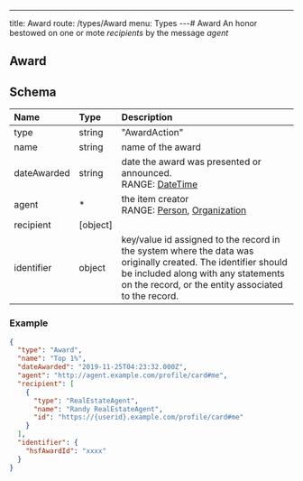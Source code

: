 ---
title: Award
route: /types/Award
menu: Types
---# Award
An honor bestowed on one or mote _recipients_ by the message _agent_

## Award

## Schema
| Name | Type | Description |
|:-----| :--- | :---------- |
| type | string | "AwardAction"  |
| name | string | name of the award  |
| dateAwarded | string | date the award was presented or announced. <br/>RANGE: [DateTime](/types/DateTime) |
| agent | * | the item creator <br/>RANGE: [Person](/types/Person), [Organization](/types/Organization) |
| recipient | [object] |   |
| identifier | object | key/value id assigned to the record in the system where the data was originally created. The identifier should be included along with any statements on the record, or the entity associated to the record.  |

### Example
```json
{
  "type": "Award",
  "name": "Top 1%",
  "dateAwarded": "2019-11-25T04:23:32.000Z",
  "agent": "http://agent.example.com/profile/card#me",
  "recipient": [
    {
      "type": "RealEstateAgent",
      "name": "Randy RealEstateAgent",
      "id": "https://{userid}.example.com/profile/card#me"
    }
  ],
  "identifier": {
    "hsfAwardId": "xxxx"
  }
}
```
